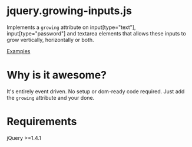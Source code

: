 # jquery.growing-inputs.js

Implements a `growing` attribute on input[type="text"], input[type="password"] and textarea elements that allows these inputs to grow vertically, horizontally or both.

[Examples](http://deadlyicon.github.com/jquery.growing-inputs.js)

# Why is it awesome?

It's entirely event driven. No setup or dom-ready code required. Just add the `growing` attribute and your done.

# Requirements

jQuery >=1.4.1
